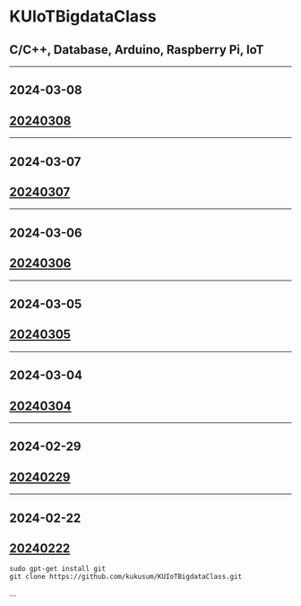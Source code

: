 # KUIoTBigdataClass
C/C++, Database, Arduino, Raspberry Pi, IoT
---
---
## 2024-03-08

[20240308](https://github.com/kukusum/KUIoTBigdataClass/blob/main/note/20240308.md)
---
---
## 2024-03-07

[20240307](https://github.com/kukusum/KUIoTBigdataClass/blob/main/note/20240307.md)
---
---
## 2024-03-06

[20240306](https://github.com/kukusum/KUIoTBigdataClass/blob/main/note/20240306.md)
---
---
## 2024-03-05

[20240305](https://github.com/kukusum/KUIoTBigdataClass/blob/main/note/20240305.md)
---
---
## 2024-03-04

[20240304](https://github.com/kukusum/KUIoTBigdataClass/blob/main/note/20240304.md)
---
--- 
## 2024-02-29

[20240229](https://github.com/kukusum/KUIoTBigdataClass/blob/main/note/20240229.md)
---
---
## 2024-02-22

[20240222](https://github.com/kukusum/KUIoTBigdataClass/blob/main/note/20240222.md)
---

```shell
sudo gpt-get install git
git clone https://github.com/kukusum/KUIoTBigdataClass.git
```
...